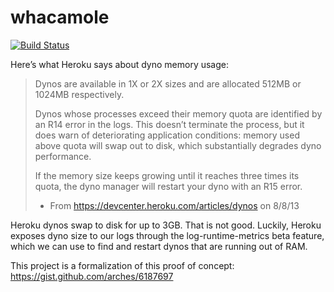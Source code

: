whacamole
=========

[![Build Status](https://travis-ci.org/arches/whacamole.png?branch=oo)](https://travis-ci.org/arches/whacamole)

Here’s what Heroku says about dyno memory usage:

> Dynos are available in 1X or 2X sizes and are allocated 512MB or 1024MB respectively.
>
> Dynos whose processes exceed their memory quota are identified by an R14 error in the logs. This doesn’t terminate the process, but it does warn of deteriorating application conditions: memory used above quota will swap out to disk, which substantially degrades dyno performance.
>
> If the memory size keeps growing until it reaches three times its quota, the dyno manager will restart your dyno with an R15 error.
>
> - From https://devcenter.heroku.com/articles/dynos on 8/8/13

Heroku dynos swap to disk for up to 3GB. That is not good. Luckily, Heroku exposes dyno
size to our logs through the log-runtime-metrics beta feature, which we can use to
find and restart dynos that are running out of RAM.

This project is a formalization of this proof of concept: https://gist.github.com/arches/6187697
